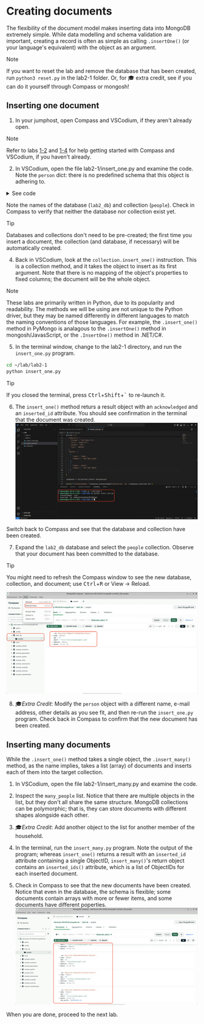 # Creating documents

The flexibility of the document model makes inserting data into MongoDB extremely simple. While data modelling and schema validation are important, creating a record is often as simple as calling `.insertOne()` (or your language's equivalent) with the object as an argument.

> [!NOTE]
> If you want to reset the lab and remove the database that has been created, run `python3 reset.py` in the lab2-1 folder. Or, for 🎓&nbsp;extra credit, see if you can do it yourself through Compass or mongosh!

## Inserting one document

1. In your jumphost, open Compass and VSCodium, if they aren't already open.
  > [!NOTE]
  > Refer to labs [1-2](lab1/lab1-2.md) and [1-4](lab1/lab1-4.md) for help getting started with Compass and VSCodium, if you haven't already.

2. In VSCodium, open the file lab2-1/insert_one.py and examine the code. Note the `person` dict: there is no predefined schema that this object is adhering to.

  <details>
  <summary>See code</summary>

  ```python
  fred = {
    "name": {
      "first": "Fred",
      "last": "Flintstone"
    },
    "age": 36,
    "email": "fred.flintstone@example.com",
    "address": {
      "street": "123 Main St",
      "city": "Bedrock",
      "state": "CA",
      "zip": "98765"
    },
    "phone": [
      {
        "type": "home",
        "number": "707-555-1234"
      },
      {
        "type": "work",
        "number": "707-555-5678"
      }
    ]
  }
  ```
  </details>

  Note the names of the database (`lab2_db`) and collection (`people`). Check in Compass to verify that neither the database nor collection exist yet.

  > [!TIP]
  > Databases and collections don't need to be pre-created; the first time you insert a document, the collection (and database, if necessary) will be automatically created.

4. Back in VSCodium, look at the `collection.insert_one()` instruction. This is a collection method, and it takes the object to insert as its first argument. Note that there is no mapping of the object's properties to fixed columns; the document will be the whole object.

  > [!NOTE]
  > These labs are primarily written in Python, due to its popularity and readability. The methods we will be using are not unique to the Python driver, but they may be named differently in different languages to match the naming conventions of those languages. For example, the `.insert_one()` method in PyMongo is analagous to the `.insertOne()` method in mongosh/JavasScript, or the `.InsertOne()` method in .NET/C#.

5. In the terminal window, change to the lab2-1 directory, and run the `insert_one.py` program.
  ```bash
  cd ~/lab/lab2-1
  python insert_one.py
  ```
  > [!TIP]
  > If you closed the terminal, press <kbd>Ctrl</kbd>+<kbd>Shift</kbd>+<kbd>\`</kbd> to re-launch it.

6. The `insert_one()` method returs a result object with an `acknowledged` and an `inserted_id` attribute. You should see confirmation in the terminal that the document was created. 
  ![Image of the output of the insert_one.py program](images/insert_one_acknowledged.png)

  Switch back to Compass and see that the database and collection have been created.

7. Expand the `lab2_db` database and select the `people` collection. Observe that your document has been committed to the database.
  > [!TIP]
  > You might need to refresh the Compass window to see the new database, collection, and document; use <kbd>Ctrl</kbd>+<kbd>R</kbd> or View -> Reload.

  ![Image of compass containing the newly-created database and record](images/inserted_one_document.png)

8. 🎓*Extra Credit*: Modify the `person` object with a different name, e-mail address, other details as you see fit, and then re-run the `insert_one.py` program. Check back in Compass to confirm that the new document has been created.

## Inserting many documents

While the `.insert_one()` method takes a single object, the `.insert_many()` method, as the name implies, takes a list (array) of documents and inserts each of them into the target collection. 

1. In VSCodium, open the file lab2-1/insert_many.py and examine the code.

2. Inspect the `many_people` list. Notice that there are multiple objects in the list, but they don't all share the same structure. MongoDB collections can be polymorphic; that is, they can store documents with different shapes alongside each other.

3. 🎓*Extra Credit*: Add another object to the list for another member of the household.

4. In the terminal, run the `insert_many.py` program. Note the output of the program; whereas `insert_one()` returns a result with an `inserted_id` attribute containing a single ObjectID, `insert_many()`'s return object contains an `inserted_ids()` attribute, which is a list of ObjectIDs for each inserted document.

5. Check in Compass to see that the new documents have been created. Notice that even in the database, the schema is flexible; some documents contain arrays with more or fewer items, and some documents have different poperties.
  ![Image of compass containing the added documents](images/inserted_many_documents.png)

When you are done, proceed to the next lab.